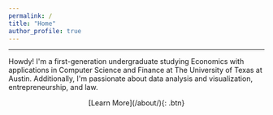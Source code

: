 ```yaml
---
permalink: /
title: "Home"
author_profile: true
---
```

------
Howdy! I'm a first-generation undergraduate studying Economics with applications in Computer Science and Finance at The University of Texas at Austin. Additionally, I'm passionate about data analysis and visualization, entrepreneurship, and law.

<div style="text-align:center;">
    [Learn More](/about/){: .btn}
</div>
